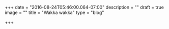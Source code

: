 +++
date = "2016-08-24T05:46:00.064-07:00"
description = ""
draft = true
image = ""
title = "Wakka wakka"
type = "blog"

+++
